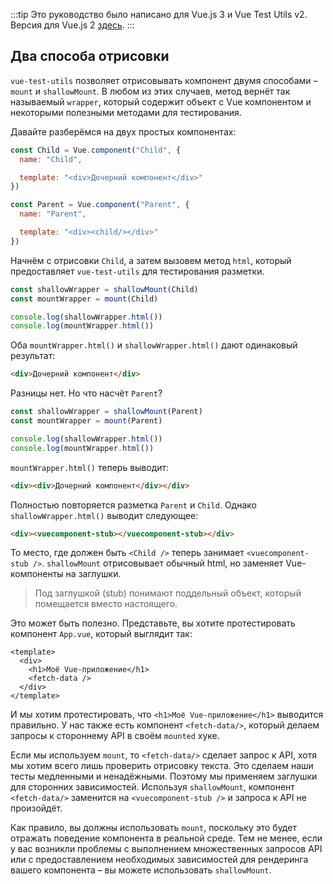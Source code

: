 :::tip Это руководство было написано для Vue.js 3 и Vue Test Utils v2.
Версия для Vue.js 2 [здесь](/ru).
:::

## Два способа отрисовки

`vue-test-utils` позволяет отрисовывать компонент двумя способами – `mount` и `shallowMount`. В любом из этих случаев, метод вернёт так называемый `wrapper`, который содержит объект с Vue компонентом и некоторыми полезными методами для тестирования.

Давайте разберёмся на двух простых компонентах:

```js
const Child = Vue.component("Child", {
  name: "Child",

  template: "<div>Дочерний компонент</div>"
})

const Parent = Vue.component("Parent", {
  name: "Parent",

  template: "<div><child/></div>"
})
```

Начнём с отрисовки `Child`, а затем вызовем метод `html`, который предоставляет `vue-test-utils` для тестирования разметки. 

```js
const shallowWrapper = shallowMount(Child)
const mountWrapper = mount(Child)

console.log(shallowWrapper.html())
console.log(mountWrapper.html())
```


Оба `mountWrapper.html()` и `shallowWrapper.html()` дают одинаковый результат:

```html
<div>Дочерний компонент</div>
```

Разницы нет. Но что насчёт `Parent`?

```js
const shallowWrapper = shallowMount(Parent)
const mountWrapper = mount(Parent)

console.log(shallowWrapper.html())
console.log(mountWrapper.html())
```

`mountWrapper.html()` теперь выводит:

```html
<div><div>Дочерний компонент</div></div>
```

Полностью повторяется разметка `Parent` и `Child`. Однако `shallowWrapper.html()` выводит следующее:

```html
<div><vuecomponent-stub></vuecomponent-stub></div>
```

То место, где должен быть `<Child />` теперь занимает `<vuecomponent-stub />`. `shallowMount` отрисовывает обычный html, но заменяет Vue-компоненты на заглушки.

> Под заглушкой (stub) понимают поддельный объект, который помещается вместо настоящего.

Это может быть полезно. Представьте, вы хотите протестировать компонент `App.vue`, который выглядит так:

```vue
<template>
  <div>
    <h1>Моё Vue-приложение</h1>
    <fetch-data />
  </div>
</template>
```

И мы хотим протестировать, что `<h1>Моё Vue-приложение</h1>` выводится правильно. У нас также есть компонент `<fetch-data/>`, который делаем запросы к стороннему API в своём `mounted` хуке.

Если мы используем `mount`, то `<fetch-data/>` сделает запрос к API, хотя мы хотим всего лишь проверить отрисовку текста. Это сделаем наши тесты медленными и ненадёжными. Поэтому мы применяем заглушки для сторонних зависимостей. Используя `shallowMount`, компонент `<fetch-data/>` заменится на `<vuecomponent-stub />` и запроса к API не произойдёт.

Как правило, вы должны использовать `mount`, поскольку это будет отражать поведение компонента в реальной среде. Тем не менее, если у вас возникли проблемы с выполнением множественных запросов API или с предоставлением необходимых зависимостей для рендеринга вашего компонента – вы можете использовать `shallowMount`.
